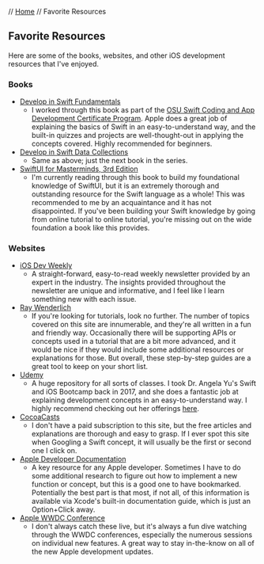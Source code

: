// [Home](index.md) // Favorite Resources

## Favorite Resources

Here are some of the books, websites, and other iOS development resources that I've enjoyed.

### Books
- [Develop in Swift Fundamentals](https://books.apple.com/us/book/develop-in-swift-fundamentals/id1556365994)
  - I worked through this book as part of the [OSU Swift Coding and App Development Certificate Program](course-work/osu-coding-curriculum.md). Apple does a great job of explaining the basics of Swift in an easy-to-understand way, and the built-in quizzes and projects are well-thought-out in applying the concepts covered. Highly recommended for beginners.
- [Develop in Swift Data Collections](https://books.apple.com/us/book/develop-in-swift-data-collections/id1581183203)
  - Same as above; just the next book in the series.
- [SwiftUI for Masterminds, 3rd Edition](https://www.formasterminds.com/swiftui_for_masterminds_3rd_edition/)
  - I'm currently reading through this book to build my foundational knowledge of SwiftUI, but it is an extremely thorough and outstanding resource for the Swift language as a whole! This was recommended to me by an acquaintance and it has not disappointed. If you've been building your Swift knowledge by going from online tutorial to online tutorial, you're missing out on the wide foundation a book like this provides.

### Websites
- [iOS Dev Weekly](https://iosdevweekly.com/)
  - A straight-forward, easy-to-read weekly newsletter provided by an expert in the industry. The insights provided throughout the newsletter are unique and informative, and I feel like I learn something new with each issue.
- [Ray Wenderlich](https://www.raywenderlich.com/)
  - If you're looking for tutorials, look no further. The number of topics covered on this site are innumerable, and they're all written in a fun and friendly way. Occasionally there will be supporting APIs or concepts used in a tutorial that are a bit more advanced, and it would be nice if they would include some additional resources or explanations for those. But overall, these step-by-step guides are a great tool to keep on your short list.
- [Udemy](https://www.udemy.com/)
  - A huge repository for all sorts of classes. I took Dr. Angela Yu's Swift and iOS Bootcamp back in 2017, and she does a fantastic job at explaining development concepts in an easy-to-understand way. I highly recommend checking out her offerings [here](https://www.udemy.com/user/4b4368a3-b5c8-4529-aa65-2056ec31f37e/).
- [CocoaCasts](https://cocoacasts.com/)
  - I don't have a paid subscription to this site, but the free articles and explanations are thorough and easy to grasp. If I ever spot this site when Googling a Swift concept, it will usually be the first or second one I click on.
- [Apple Developer Documentation](https://developer.apple.com/documentation)
  - A key resource for any Apple developer. Sometimes I have to do some additional research to figure out how to implement a new function or concept, but this is a good one to have bookmarked. Potentially the best part is that most, if not all, of this information is available via Xcode's built-in documentation guide, which is just an Option+Click away.
- [Apple WWDC Conference](https://developer.apple.com/videos/)
  - I don't always catch these live, but it's always a fun dive watching through the WWDC conferences, especially the numerous sessions on individual new features. A great way to stay in-the-know on all of the new Apple development updates.
